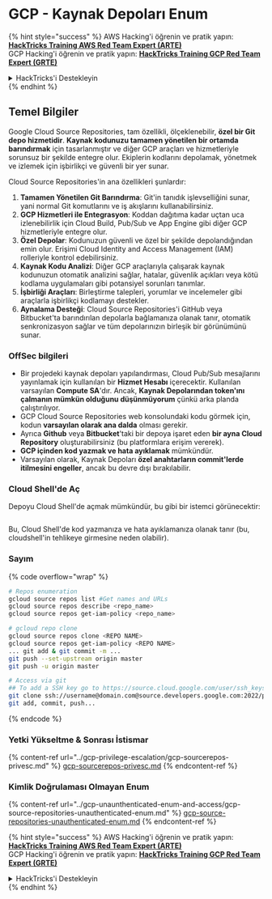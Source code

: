 # GCP - Kaynak Depoları Enum

{% hint style="success" %}
AWS Hacking'i öğrenin ve pratik yapın:<img src="../../../.gitbook/assets/image (1).png" alt="" data-size="line">[**HackTricks Training AWS Red Team Expert (ARTE)**](https://training.hacktricks.xyz/courses/arte)<img src="../../../.gitbook/assets/image (1).png" alt="" data-size="line">\
GCP Hacking'i öğrenin ve pratik yapın: <img src="../../../.gitbook/assets/image (2).png" alt="" data-size="line">[**HackTricks Training GCP Red Team Expert (GRTE)**<img src="../../../.gitbook/assets/image (2).png" alt="" data-size="line">](https://training.hacktricks.xyz/courses/grte)

<details>

<summary>HackTricks'i Destekleyin</summary>

* [**abonelik planlarını**](https://github.com/sponsors/carlospolop) kontrol edin!
* **Bize katılın** 💬 [**Discord grubuna**](https://discord.gg/hRep4RUj7f) veya [**telegram grubuna**](https://t.me/peass) veya **bizi** **Twitter'da** 🐦 [**@hacktricks\_live**](https://twitter.com/hacktricks\_live)** takip edin.**
* **Hacking ipuçlarını paylaşmak için** [**HackTricks**](https://github.com/carlospolop/hacktricks) ve [**HackTricks Cloud**](https://github.com/carlospolop/hacktricks-cloud) github reposuna PR gönderin.

</details>
{% endhint %}

## Temel Bilgiler <a href="#reviewing-cloud-git-repositories" id="reviewing-cloud-git-repositories"></a>

Google Cloud Source Repositories, tam özellikli, ölçeklenebilir, **özel bir Git depo hizmetidir**. **Kaynak kodunuzu tamamen yönetilen bir ortamda barındırmak** için tasarlanmıştır ve diğer GCP araçları ve hizmetleriyle sorunsuz bir şekilde entegre olur. Ekiplerin kodlarını depolamak, yönetmek ve izlemek için işbirlikçi ve güvenli bir yer sunar.

Cloud Source Repositories'in ana özellikleri şunlardır:

1. **Tamamen Yönetilen Git Barındırma**: Git'in tanıdık işlevselliğini sunar, yani normal Git komutlarını ve iş akışlarını kullanabilirsiniz.
2. **GCP Hizmetleri ile Entegrasyon**: Koddan dağıtıma kadar uçtan uca izlenebilirlik için Cloud Build, Pub/Sub ve App Engine gibi diğer GCP hizmetleriyle entegre olur.
3. **Özel Depolar**: Kodunuzun güvenli ve özel bir şekilde depolandığından emin olur. Erişimi Cloud Identity and Access Management (IAM) rolleriyle kontrol edebilirsiniz.
4. **Kaynak Kodu Analizi**: Diğer GCP araçlarıyla çalışarak kaynak kodunuzun otomatik analizini sağlar, hatalar, güvenlik açıkları veya kötü kodlama uygulamaları gibi potansiyel sorunları tanımlar.
5. **İşbirliği Araçları**: Birleştirme talepleri, yorumlar ve incelemeler gibi araçlarla işbirlikçi kodlamayı destekler.
6. **Aynalama Desteği**: Cloud Source Repositories'i GitHub veya Bitbucket'ta barındırılan depolarla bağlamanıza olanak tanır, otomatik senkronizasyon sağlar ve tüm depolarınızın birleşik bir görünümünü sunar.

### OffSec bilgileri <a href="#reviewing-cloud-git-repositories" id="reviewing-cloud-git-repositories"></a>

* Bir projedeki kaynak depoları yapılandırması, Cloud Pub/Sub mesajlarını yayınlamak için kullanılan bir **Hizmet Hesabı** içerecektir. Kullanılan varsayılan **Compute SA**'dır. Ancak, **Kaynak Depolarından token'ını çalmanın mümkün olduğunu düşünmüyorum** çünkü arka planda çalıştırılıyor.
* GCP Cloud Source Repositories web konsolundaki kodu görmek için, kodun **varsayılan olarak ana dalda** olması gerekir.
* Ayrıca **Github** veya **Bitbucket**'taki bir depoya işaret eden **bir ayna Cloud Repository** oluşturabilirsiniz (bu platformlara erişim vererek).
* **GCP içinden kod yazmak ve hata ayıklamak** mümkündür.
* Varsayılan olarak, Kaynak Depoları **özel anahtarların commit'lerde itilmesini engeller**, ancak bu devre dışı bırakılabilir.

### Cloud Shell'de Aç

Depoyu Cloud Shell'de açmak mümkündür, bu gibi bir istemci görünecektir:

<figure><img src="../../../.gitbook/assets/image (325).png" alt=""><figcaption></figcaption></figure>

Bu, Cloud Shell'de kod yazmanıza ve hata ayıklamanıza olanak tanır (bu, cloudshell'in tehlikeye girmesine neden olabilir).

### Sayım

{% code overflow="wrap" %}
```bash
# Repos enumeration
gcloud source repos list #Get names and URLs
gcloud source repos describe <repo_name>
gcloud source repos get-iam-policy <repo_name>

# gcloud repo clone
gcloud source repos clone <REPO NAME>
gcloud source repos get-iam-policy <REPO NAME>
... git add & git commit -m ...
git push --set-upstream origin master
git push -u origin master

# Access via git
## To add a SSH key go to https://source.cloud.google.com/user/ssh_keys (no gcloud command)
git clone ssh://username@domain.com@source.developers.google.com:2022/p/<proj-name>/r/<repo-name>
git add, commit, push...
```
{% endcode %}

### Yetki Yükseltme & Sonrası İstismar

{% content-ref url="../gcp-privilege-escalation/gcp-sourcerepos-privesc.md" %}
[gcp-sourcerepos-privesc.md](../gcp-privilege-escalation/gcp-sourcerepos-privesc.md)
{% endcontent-ref %}

### Kimlik Doğrulaması Olmayan Enum

{% content-ref url="../gcp-unaunthenticated-enum-and-access/gcp-source-repositories-unauthenticated-enum.md" %}
[gcp-source-repositories-unauthenticated-enum.md](../gcp-unaunthenticated-enum-and-access/gcp-source-repositories-unauthenticated-enum.md)
{% endcontent-ref %}

{% hint style="success" %}
AWS Hacking'i öğrenin ve pratik yapın:<img src="../../../.gitbook/assets/image (1).png" alt="" data-size="line">[**HackTricks Training AWS Red Team Expert (ARTE)**](https://training.hacktricks.xyz/courses/arte)<img src="../../../.gitbook/assets/image (1).png" alt="" data-size="line">\
GCP Hacking'i öğrenin ve pratik yapın: <img src="../../../.gitbook/assets/image (2).png" alt="" data-size="line">[**HackTricks Training GCP Red Team Expert (GRTE)**<img src="../../../.gitbook/assets/image (2).png" alt="" data-size="line">](https://training.hacktricks.xyz/courses/grte)

<details>

<summary>HackTricks'i Destekleyin</summary>

* [**abonelik planlarını**](https://github.com/sponsors/carlospolop) kontrol edin!
* **💬 [**Discord grubuna**](https://discord.gg/hRep4RUj7f) veya [**telegram grubuna**](https://t.me/peass) katılın ya da **Twitter'da** 🐦 [**@hacktricks\_live**](https://twitter.com/hacktricks\_live)**'i takip edin.**
* **Hacking ipuçlarını paylaşmak için** [**HackTricks**](https://github.com/carlospolop/hacktricks) ve [**HackTricks Cloud**](https://github.com/carlospolop/hacktricks-cloud) github reposuna PR gönderin.

</details>
{% endhint %}
